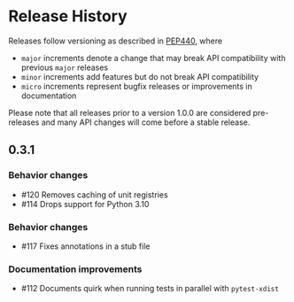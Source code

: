 # Release History

Releases follow versioning as described in
[PEP440](https://www.python.org/dev/peps/pep-0440/#final-releases), where

* `major` increments denote a change that may break API compatibility with previous `major` releases
* `minor` increments add features but do not break API compatibility
* `micro` increments represent bugfix releases or improvements in documentation

Please note that all releases prior to a version 1.0.0 are considered pre-releases and many API changes will come before a stable release.

## 0.3.1

### Behavior changes

* #120 Removes caching of unit registries
* #114 Drops support for Python 3.10

### Behavior changes

* #117 Fixes annotations in a stub file

### Documentation improvements

* #112 Documents quirk when running tests in parallel with `pytest-xdist`

